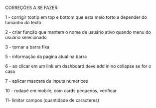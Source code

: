 CORREÇÕES A SE FAZER:

1 - corrigir tootip em top e bottom que esta meio torto a depender do tamanho do texto

2 - criar função que mantem o nome de usuário ativo quando menu do usuário selecionado

3 - tornar a barra fixa

5 - informação da pagina atual na barra

6 - ao clicar em um link em dashboard deve add in no collapse se for o caso

7 - aplicar mascara de inputs numericos

10 - rodapé em mobile, com cards pequenos, verificar

11- limitar campos (quantidade de caracteres)